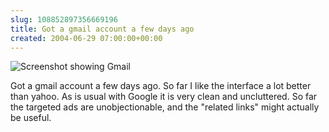 ```yaml
---  
slug: 108852897356669196
title: Got a gmail account a few days ago
created: 2004-06-29 07:00:00+00:00
---  
```

![Screenshot showing Gmail][0]

[0]: /img/Fullscreen%20capture%206%2029%202004%2010%2006%2050.webp


Got a gmail account a few days ago. So far I like the interface a lot better than yahoo. As is usual with Google it is very clean and uncluttered. So far the targeted ads are unobjectionable, and the "related links" might actually be useful.
